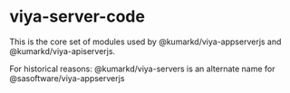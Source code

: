 # viya-server-code

This is the core set of modules used by @kumarkd/viya-appserverjs and @kumarkd/viya-apiserverjs.

For historical reasons: @kumarkd/viya-servers is an alternate name for @sasoftware/viya-appserverjs

